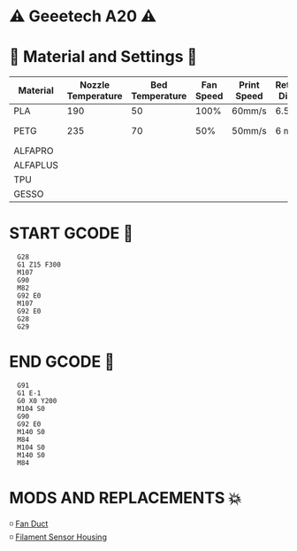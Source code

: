 # ⚠️ Geeetech A20 ⚠️

# 🔨 Material and Settings 🔧
Material | Nozzle Temperature | Bed Temperature | Fan Speed | Print Speed | Retraction Distance | Retraction Speed | Note And Problems
------------ | ------------- | ------------- | ------------- | ------------- | ------------- | ------------- | -------------
PLA | 190 | 50 | 100% | 60mm/s | 6.5 mm | 25mm/s | //
PETG | 235 | 70 | 50% | 50mm/s | 6 mm | 25mm/s | Little Stringing
ALFAPRO |  |  |  |  |  |  |
ALFAPLUS |  |  |  |  |  |  |
TPU |  |  |  |  |  |  |
GESSO |  |  |  |  |  |  |


# START GCODE 🏁
```
  G28
  G1 Z15 F300
  M107
  G90
  M82
  G92 E0
  M107
  G92 E0
  G28
  G29
 ```
# END GCODE 🏁
```
  G91
  G1 E-1
  G0 X0 Y200
  M104 S0
  G90
  G92 E0
  M140 S0
  M84
  M104 S0
  M140 S0
  M84
  ```
  
# MODS AND REPLACEMENTS 💥
<p> 
  ◽ <a href ="https://www.thingiverse.com/thing:3910223">Fan Duct </a> <br>
  ◽ <a href ="https://www.thingiverse.com/thing:3151040">Filament Sensor Housing </a> <br>
 
  
</p>


